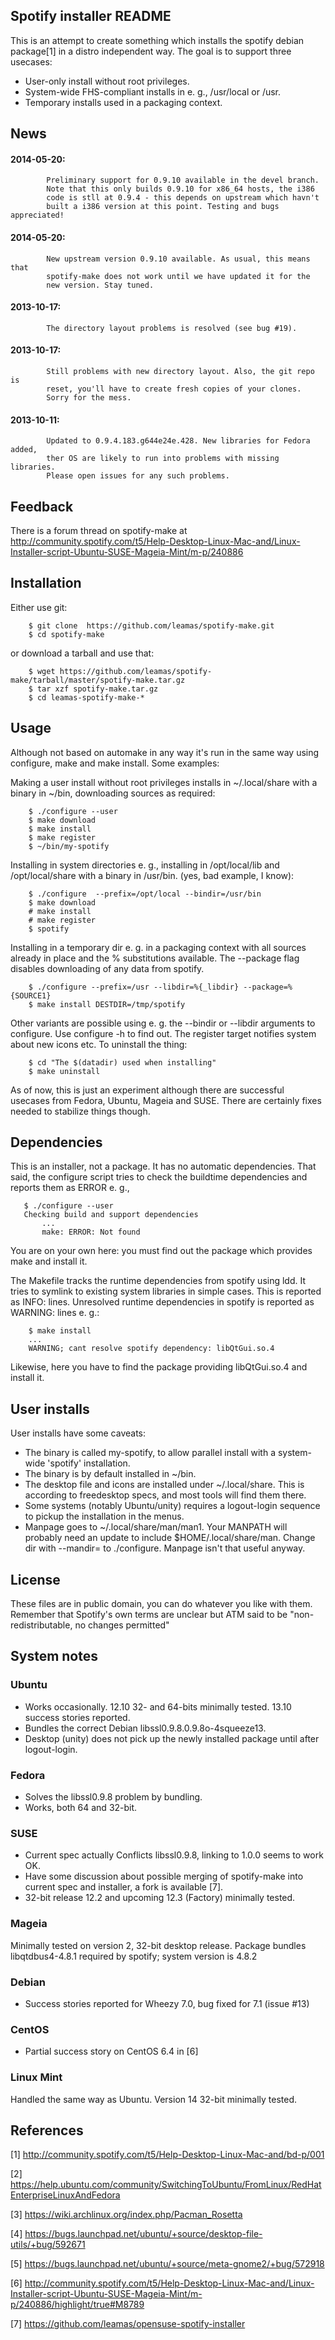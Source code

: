## Spotify installer README

This is an attempt to create something which installs the spotify
debian package[1] in a distro independent way. The goal is to support
three usecases:

  - User-only install without root privileges.
  - System-wide FHS-compliant installs in e. g., /usr/local or /usr.
  - Temporary installs used in a packaging context.

## News
#### 2014-05-20:
            Preliminary support for 0.9.10 available in the devel branch.
            Note that this only builds 0.9.10 for x86_64 hosts, the i386
            code is stll at 0.9.4 - this depends on upstream which havn't
            built a i386 version at this point. Testing and bugs appreciated!

#### 2014-05-20:
            New upstream version 0.9.10 available. As usual, this means that
            spotify-make does not work until we have updated it for the
            new version. Stay tuned.

#### 2013-10-17:
            The directory layout problems is resolved (see bug #19).

#### 2013-10-17:
            Still problems with new directory layout. Also, the git repo is
            reset, you'll have to create fresh copies of your clones.
            Sorry for the mess.

#### 2013-10-11:
            Updated to 0.9.4.183.g644e24e.428. New libraries for Fedora added,
            ther OS are likely to run into problems with missing libraries.
            Please open issues for any such problems.

## Feedback

There is a forum thread on spotify-make at
http://community.spotify.com/t5/Help-Desktop-Linux-Mac-and/Linux-Installer-script-Ubuntu-SUSE-Mageia-Mint/m-p/240886

## Installation

Either use git:
```
    $ git clone  https://github.com/leamas/spotify-make.git
    $ cd spotify-make
```
or download a tarball and use that:
```
    $ wget https://github.com/leamas/spotify-make/tarball/master/spotify-make.tar.gz
    $ tar xzf spotify-make.tar.gz
    $ cd leamas-spotify-make-*
```

## Usage

Although not based on automake in any way it's run in the same way
using configure, make and make install. Some examples:

Making a user install without root privileges installs in
~/.local/share with a binary in ~/bin, downloading sources
as required:
```
    $ ./configure --user
    $ make download
    $ make install
    $ make register
    $ ~/bin/my-spotify
```
Installing in system directories e. g., installing in /opt/local/lib and
/opt/local/share with a binary in /usr/bin. (yes, bad example, I know):
```
    $ ./configure  --prefix=/opt/local --bindir=/usr/bin
    $ make download
    # make install
    # make register
    $ spotify
```
Installing in a temporary dir e. g. in a packaging context with all
sources already in place and the % substitutions available. The
--package flag disables downloading of any data from spotify.
```
    $ ./configure --prefix=/usr --libdir=%{_libdir} --package=%{SOURCE1}
    $ make install DESTDIR=/tmp/spotify
```
Other variants are possible using e. g. the --bindir or --libdir
arguments to configure. Use configure -h to find out. The register
target notifies system about new icons etc. To uninstall the thing:
```
    $ cd "The $(datadir) used when installing"
    $ make uninstall
```
As of now, this is just an experiment although there are successful usecases
from Fedora, Ubuntu, Mageia and SUSE. There are certainly fixes needed to
stabilize things though.

## Dependencies

This is an installer, not a package. It has no automatic dependencies.
That said, the configure script tries to check the buildtime dependencies
and reports them as ERROR e. g.,
```
   $ ./configure --user
   Checking build and support dependencies
       ...
       make: ERROR: Not found
```
You are on your own here: you must find out the package which provides
make and install it.

The Makefile tracks the runtime dependencies from spotify using ldd. It
tries to symlink to existing system libraries in simple cases. This is
reported as INFO: lines. Unresolved runtime dependencies in spotify is
reported as WARNING: lines e. g.:
```
    $ make install
    ...
    WARNING; cant resolve spotify dependency: libQtGui.so.4
```
Likewise, here you have to find the package providing libQtGui.so.4
and install it.

## User installs

User installs have some caveats:

- The binary is called my-spotify, to allow parallel install with a
  system-wide 'spotify' installation.
- The binary is by default installed in ~/bin.
- The desktop file  and icons are installed under ~/.local/share. This is
  according to freedesktop specs, and most tools will find them there.
- Some systems (notably Ubuntu/unity) requires a logout-login sequence to
  pickup the installation in the menus.
- Manpage goes to ~/.local/share/man/man1. Your MANPATH will probably need
  an update to include  $HOME/.local/share/man. Change dir with --mandir=
  to ./configure. Manpage isn't that useful anyway.

## License

These files are in public domain, you can do whatever you like with them.
Remember that Spotify's own terms are unclear but ATM said to be
"non-redistributable, no changes permitted"

## System notes

### Ubuntu
- Works occasionally. 12.10 32- and 64-bits minimally tested.
  13.10 success stories reported.
- Bundles the correct Debian libssl0.9.8.0.9.8o-4squeeze13.
- Desktop (unity) does not pick up the newly installed package until
  after logout-login.

### Fedora
- Solves the libssl0.9.8 problem by bundling.
- Works, both 64 and 32-bit.

### SUSE
- Current spec actually Conflicts libssl0.9.8, linking to 1.0.0 seems
  to work OK.
- Have some discussion about possible merging of spotify-make into current spec
  and installer, a fork is available [7].
- 32-bit release 12.2 and upcoming 12.3 (Factory) minimally tested.

### Mageia
Minimally tested on version 2, 32-bit desktop release. Package bundles
libqtdbus4-4.8.1 required by spotify; system version is 4.8.2

### Debian
- Success stories reported for Wheezy 7.0, bug fixed for 7.1 (issue #13)

### CentOS
- Partial success story on CentOS 6.4 in [6]

### Linux Mint
Handled the same way as Ubuntu. Version 14 32-bit minimally tested.

## References

[1] http://community.spotify.com/t5/Help-Desktop-Linux-Mac-and/bd-p/001

[2] https://help.ubuntu.com/community/SwitchingToUbuntu/FromLinux/RedHatEnterpriseLinuxAndFedora

[3] https://wiki.archlinux.org/index.php/Pacman_Rosetta

[4] https://bugs.launchpad.net/ubuntu/+source/desktop-file-utils/+bug/592671

[5] https://bugs.launchpad.net/ubuntu/+source/meta-gnome2/+bug/572918

[6] http://community.spotify.com/t5/Help-Desktop-Linux-Mac-and/Linux-Installer-script-Ubuntu-SUSE-Mageia-Mint/m-p/240886/highlight/true#M8789

[7] https://github.com/leamas/opensuse-spotify-installer
